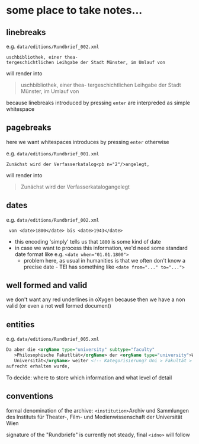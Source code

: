 # some place to take notes...

## linebreaks

e.g. `data/editions/Rundbrief_002.xml`

```
uschbibliothek, einer thea-
tergeschichtlichen Leihgabe der Stadt Münster, im Umlauf von
```

will render into
> uschbibliothek, einer thea- tergeschichtlichen Leihgabe der Stadt Münster, im Umlauf von

because linebreaks introduced by pressing `enter` are interpreded as simple whitespace

## pagebreaks

here we want whitespaces introduces by pressing `enter` otherwise

e.g. `data/editions/Rundbrief_001.xml`

`Zunächst wird der Verfasserkatalog<pb n="2"/>angelegt,`

will render into
> Zunächst wird der Verfasserkatalogangelegt

## dates

e.g. `data/editions/Rundbrief_002.xml`

` von <date>1800</date> bis <date>1943</date>`

* this encoding 'simply' tells us that `1800` is some kind of date
* in case we want to process this information, we'd need some standard date format like e.g.
  `<date when="01.01.1800">`
  * problem here, as usual in humanities is that we often don't know a precise date - TEI has something like `<date from="..." to="...">`


## well formed and valid

we don't want any red underlines in oXygen because then we have a non valid (or even a not well formed document)

## entities

e.g. `data/editions/Rundbrief_005.xml`

``` xml
Da aber die <orgName type="university" subtype="faculty"
   >Philosophische Fakutltät</orgName> der <orgName type="university">Wiener
   Universität</orgName> weiter <!-- Kategorisierung? Uni > Fakultät > Institut? -->
aufrecht erhalten wurde,
```

To decide: where to store which information and what level of detail


## conventions

formal denomination of the archive: `<institution>`Archiv und Sammlungen des Instituts für Theater-, Film- und Medienwissenschaft der Universität Wien</institution>

signature of the "Rundbriefe" is currently not steady, final `<idno>` will follow
